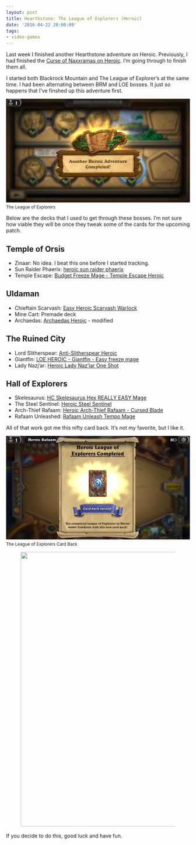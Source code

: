 ```yaml
---
layout: post
title: Hearthstone: The League of Explorers (Heroic)
date: '2016-04-22 20:00:09'
tags:
- video-games
---
```


Last week I finished another Hearthstone adventure on Heroic. Previously, I had finished the [Curse of Naxxramas on Heroic](/2016/04/03/hearthstone-curse-of-naxxramas-heroic/). I’m going through to finish them all.

I started both Blackrock Mountain and The League of Explorer’s at the same time. I had been alternating between BRM and LOE bosses. It just so happens that I’ve finshed up this adventure first.

<div class="py-3">
	<div class="card shadow-sm">
		<img class="img-fluid" src="/public/images/2016/hearthstone-the-league-of-explorers-heroic/hearthstone-the-league-of-explorers-heroic-1.png">
		<div class="card-body mx-auto">
			<small>The League of Explorers</small>
		</div>
	</div>
</div>

Below are the decks that I used to get through these bosses. I’m not sure how viable they will be once they tweak some of the cards for the upcoming patch.

## Temple of Orsis

- Zinaar: No idea. I beat this one before I started tracking.
- Sun Raider Phaerix: [heroic sun raider phaerix](http://www.hearthpwn.com/decks/366667-heroic-sun-raider-phaerix)
- Temple Escape: [Budget Freeze Mage - Temple Escape Heroic](http://www.hearthpwn.com/decks/366725-budget-freeze-mage-temple-escape-heroic)

## Uldaman

- Chieftain Scarvash: [Easy Heroic Scarvash Warlock](http://www.hearthpwn.com/decks/373710-easy-heroic-scarvash-warlock)
- Mine Cart: Premade deck
- Archaedas: [Archaedas Heroic](http://www.hearthpwn.com/decks/373934-archaedas-heroic) - modified

## The Ruined City

- Lord Slitherspear: [Anti-Slitherspear Heroic](http://www.hearthpwn.com/decks/401644-anti-slitherspear-heroic)
- Giantfin: [LOE HEROIC - Giantfin - Easy freeze mage](http://www.hearthpwn.com/decks/384990-loe-heroic-giantfin-easy-freeze-mage)
- Lady Nazj’ar: [Heroic Lady Naz’jar One Shot](http://www.hearthpwn.com/decks/385199-loe-heroic-lady-nazjar-one-shot)

## Hall of Explorers

- Skelesaurus: [HC Skelesaurus Hex REALLY EASY Mage](http://www.hearthpwn.com/decks/392938-loe-hc-skelesaurus-hex-really-easy-mage)
- The Steel Sentinel: [Heroic Steel Sentinel](http://www.hearthpwn.com/decks/391820-loe-heroic-steel-sentinel)
- Arch-Thief Rafaam: [Heroic Arch-Thief Rafaam - Cursed Blade](http://www.hearthpwn.com/decks/391868-loe-heroic-arch-thief-rafaam-cursed-blade)
- Rafaam Unleashed: [Rafaam Unleash Tempo Mage](http://www.hearthpwn.com/decks/391948-heroic-rafaam-unleash-tempo-mage)

All of that work got me this nifty card back. It’s not my favorite, but I like it.

<div class="py-3">
	<div class="card shadow-sm">
		<img class="img-fluid" src="/public/images/2016/hearthstone-the-league-of-explorers-heroic/hearthstone-the-league-of-explorers-heroic-2.png">
		<div class="card-body mx-auto">
			<small>The League of Explorers Card Back</small>
		</div>
	</div>
</div>

<figure class="kg-card kg-image-card"><img src="https://digitalpress.fra1.cdn.digitaloceanspaces.com/hfheij5/2022/08/25945853124_0030d7afaa_o.png" class="kg-image" alt loading="lazy" width="1334" height="750"></figure>

If you decide to do this, good luck and have fun.

